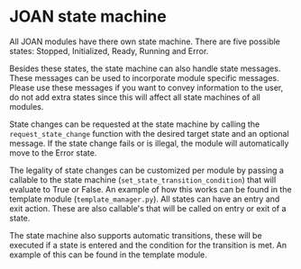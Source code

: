 # JOAN state machine

All JOAN modules have there own state machine. There are five possible states: Stopped, Initialized, Ready, Running and Error.

Besides these states, the state machine can also handle state messages. These messages can be used to incorporate module specific messages. Please use these
messages if you want to convey information to the user, do not add extra states since this will affect all state machines of all modules.

State changes can be requested at the state machine by calling the `request_state_change` function with the desired target state and an optional message. If the
state change fails or is illegal, the module will automatically move to the Error state.

The legality of state changes can be customized per module by passing a callable to the state machine (`set_state_transition_condition`) that will evaluate to
True or False. An example of how this works can be found in the template module (`template_manager.py`). All states can have an entry and exit action. These are
also callable's that will be called on entry or exit of a state.

The state machine also supports automatic transitions, these will be executed if a state is entered and the condition for the transition is met. An example of
this can be found in the template module.
